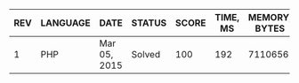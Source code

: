 | REV | LANGUAGE | DATE | STATUS | SCORE | TIME, MS | MEMORY, BYTES | IN RANKING | UNIQUE | RANKING POINTS |
|-----|----------|------|--------|-------|----------|---------------|------------|--------|----------------|
| 1 | PHP | Mar 05, 2015 | Solved | 100 | 192 | 7110656 | yes | yes | 28.729 |
